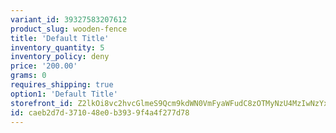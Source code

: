 ```yaml
---
variant_id: 39327583207612
product_slug: wooden-fence
title: 'Default Title'
inventory_quantity: 5
inventory_policy: deny
price: '200.00'
grams: 0
requires_shipping: true
option1: 'Default Title'
storefront_id: Z2lkOi8vc2hvcGlmeS9Qcm9kdWN0VmFyaWFudC8zOTMyNzU4MzIwNzYxMg==
id: caeb2d7d-3710-48e0-b393-9f4a4f277d78
---
```

